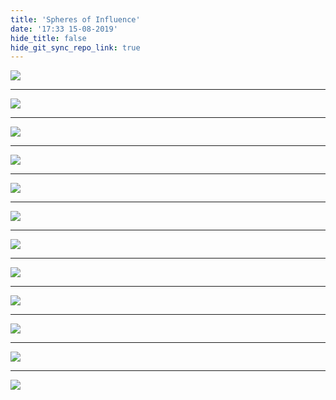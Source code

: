 ```yaml
---
title: 'Spheres of Influence'
date: '17:33 15-08-2019'
hide_title: false
hide_git_sync_repo_link: true
---
```


![](Slide1.PNG)

---

![](Slide2.PNG)

---

![](Slide3.PNG)

---

![](Slide4.PNG)

---

![](Slide5.PNG)

---

![](Slide6.PNG)

---

![](Slide7.PNG)

---

![](Slide8.PNG)

---

![](Slide9.PNG)

---

![](Slide10.PNG)

---

![](Slide11.PNG)

---

![](Slide12.PNG)

